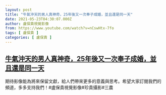 ```yaml
---
layout: post
title: "牛氣沖天的男人真神奇，25年後又一次奉子成婚，並且還是同一天"
date: 2021-05-23T04:30:07.000Z
author: 盧保貴視覺影像
from: https://www.youtube.com/watch?v=nCswHtx-7fo
tags: [ 盧保貴 ]
categories: [ 盧保貴 ]
---
```

<!--1621744207000-->
[牛氣沖天的男人真神奇，25年後又一次奉子成婚，並且還是同一天](https://www.youtube.com/watch?v=nCswHtx-7fo)
------

<div>
期待影像能為將來保留文獻，給人們帶來更多的意義與思考。希望大家訂閱我們的頻道，多多支持我們！#盧保貴視覺影像#珍貴攝影#三農
</div>
